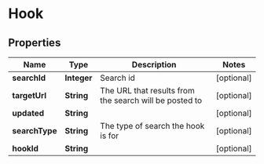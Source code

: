 
# Hook

## Properties
Name | Type | Description | Notes
------------ | ------------- | ------------- | -------------
**searchId** | **Integer** | Search id |  [optional]
**targetUrl** | **String** | The URL that results from the search will be posted to |  [optional]
**updated** | **String** |  |  [optional]
**searchType** | **String** | The type of search the hook is for |  [optional]
**hookId** | **String** |  |  [optional]



